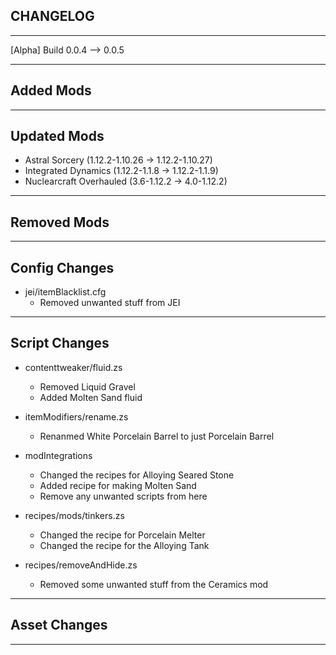 ## CHANGELOG 
---

[Alpha] Build 0.0.4 --> 0.0.5

---
## Added Mods

---

## Updated Mods
* Astral Sorcery (1.12.2-1.10.26 -> 1.12.2-1.10.27)
* Integrated Dynamics (1.12.2-1.1.8 -> 1.12.2-1.1.9)
* Nuclearcraft Overhauled (3.6-1.12.2 -> 4.0-1.12.2)

---

## Removed Mods

---

## Config Changes
* jei/itemBlacklist.cfg
    * Removed unwanted stuff from JEI

---

## Script Changes
* contenttweaker/fluid.zs
    * Removed Liquid Gravel
    * Added Molten Sand fluid

* itemModifiers/rename.zs
    * Renanmed White Porcelain Barrel to just Porcelain Barrel

* modIntegrations
    * Changed the recipes for Alloying Seared Stone
    * Added recipe for making Molten Sand
    * Remove any unwanted scripts from here

* recipes/mods/tinkers.zs
    * Changed the recipe for Porcelain Melter
    * Changed the recipe for the Alloying Tank

* recipes/removeAndHide.zs
    * Removed some unwanted stuff from the Ceramics mod
---

## Asset Changes

---